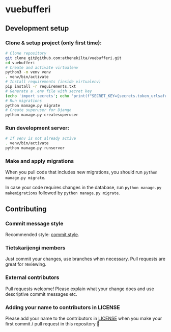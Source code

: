 # vuebufferi

## Development setup
### Clone & setup project (only first time):
```bash
# Clone repository
git clone git@github.com:athenekilta/vuebufferi.git
cd vuebufferi
# Create and activate virtualenv
python3 -m venv venv
. venv/bin/activate
# Install requirements (inside virtualenv)
pip install -r requirements.txt
# Generate a .env file with secret key
(echo 'import secrets'; echo 'print(f"SECRET_KEY={secrets.token_urlsafe()}")') | python > .env
# Run migrations
python manage.py migrate
# Create superuser for Django
python manage.py createsuperuser
```

### Run development server:
```bash
# If venv is not already active
. venv/bin/activate
python manage.py runserver
```

### Make and apply migrations
When you pull code that includes new migrations, you should run `python manage.py migrate`.

In case your code requires changes in the database, run `python manage.py makemigrations` followed by `python manage.py migrate`.

## Contributing
### Commit message style
Recommended style: [commit.style](https://commit.style/).

### Tietskarijengi members
Just commit your changes, use branches when necessary. Pull requests are great for reviewing.

### External contributors
Pull requests welcome! Please explain what your change does and use descriptive commit messages etc.

### Adding your name to contributors in LICENSE
Please add your name to the contributors in [LICENSE](./LICENSE) when you make your first commit / pull request in this repository :smiling_face_with_three_hearts: